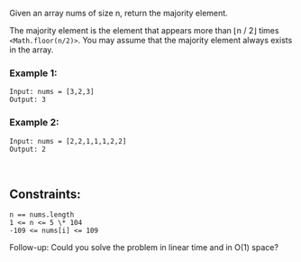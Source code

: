 Given an array nums of size n, return the majority element.

The majority element is the element that appears more than ⌊n / 2⌋ times `<Math.floor(n/2)>`. You may assume that the majority element always exists in the array.

### Example 1:

    Input: nums = [3,2,3]
    Output: 3

### Example 2:

    Input: nums = [2,2,1,1,1,2,2]
    Output: 2

<br>

## Constraints:

    n == nums.length
    1 <= n <= 5 \* 104
    -109 <= nums[i] <= 109

Follow-up: Could you solve the problem in linear time and in O(1) space?
